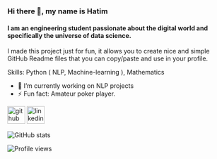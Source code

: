### Hi there 👋, my name is Hatim
#### I am an engineering student passionate about the digital world and specifically the universe of data science.
I made this project just for fun, it allows you to create nice and simple GitHub Readme files that you can copy/paste and use in your profile.

Skills: Python ( NLP, Machine-learning ), Mathematics

- 🔭 I’m currently working on NLP projects 
- ⚡ Fun fact: Amateur poker player.


[<img src='https://cdn.jsdelivr.net/npm/simple-icons@3.0.1/icons/github.svg' alt='github' height='40'>](https://github.com/ha7wski)  [<img src='https://cdn.jsdelivr.net/npm/simple-icons@3.0.1/icons/linkedin.svg' alt='linkedin' height='40'>](https://www.linkedin.com/in/hatim-hebboul-0b1563193//)  

![GitHub stats](https://github-readme-stats.vercel.app/api?username=ha7wski&show_icons=true)  

![Profile views](https://gpvc.arturio.dev/ha7wski)  
